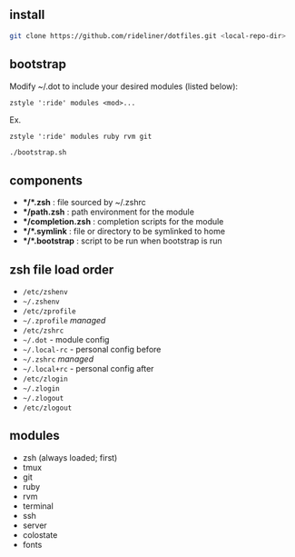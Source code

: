 
## install

```sh
git clone https://github.com/rideliner/dotfiles.git <local-repo-dir>
```

## bootstrap

Modify ~/.dot to include your desired modules (listed below):

    zstyle ':ride' modules <mod>...

Ex.

    zstyle ':ride' modules ruby rvm git

```sh
./bootstrap.sh
```

## components

- __\*/\*.zsh__ : file sourced by ~/.zshrc
- __\*/path.zsh__ : path environment for the module
- __\*/completion.zsh__ : completion scripts for the module
- __\*/\*.symlink__ :  file or directory to be symlinked to home
- __\*/\*.bootstrap__ : script to be run when bootstrap is run

## zsh file load order
- `/etc/zshenv`
- `~/.zshenv`
- `/etc/zprofile`
- `~/.zprofile` _managed_
- `/etc/zshrc`
- `~/.dot` - module config
- `~/.local-rc` - personal config before
- `~/.zshrc` _managed_
- `~/.local+rc` - personal config after
- `/etc/zlogin`
- `~/.zlogin`
- `~/.zlogout`
- `/etc/zlogout`

## modules
- zsh (always loaded; first)
- tmux
- git
- ruby
- rvm
- terminal
- ssh
- server
- colostate
- fonts
